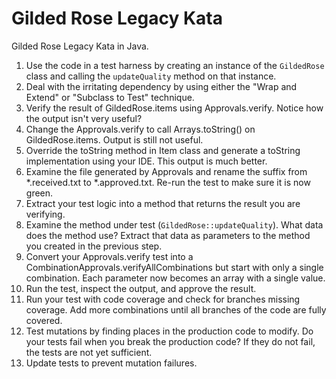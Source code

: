 # Gilded Rose Legacy Kata
Gilded Rose Legacy Kata in Java.

1. Use the code in a test harness by creating an instance of the `GildedRose` class and calling the `updateQuality` method on that instance.
1. Deal with the irritating dependency by using either the "Wrap and Extend" or "Subclass to Test" technique.
1. Verify the result of GildedRose.items using Approvals.verify. Notice how the output isn't very useful? 
1. Change the Approvals.verify to call Arrays.toString() on GildedRose.items. Output is still not useful.
1. Override the toString method in Item class and generate a toString implementation using your IDE. This output is much better. 
1. Examine the file generated by Approvals and rename the suffix from *.received.txt to *.approved.txt. Re-run the test to make sure it is now green.
1. Extract your test logic into a method that returns the result you are verifying.
1. Examine the method under test (`GildedRose::updateQuality`). What data does the method use? Extract that data as parameters to the method you created in the previous step. 
1. Convert your Approvals.verify test into a CombinationApprovals.verifyAllCombinations but start with only a single combination. Each parameter now becomes an array with a single value.
1. Run the test, inspect the output, and approve the result.
1. Run your test with code coverage and check for branches missing coverage. Add more combinations until all branches of the code are fully covered.
1. Test mutations by finding places in the production code to modify. Do your tests fail when you break the production code? If they do not fail, the tests are not yet sufficient.
1. Update tests to prevent mutation failures.